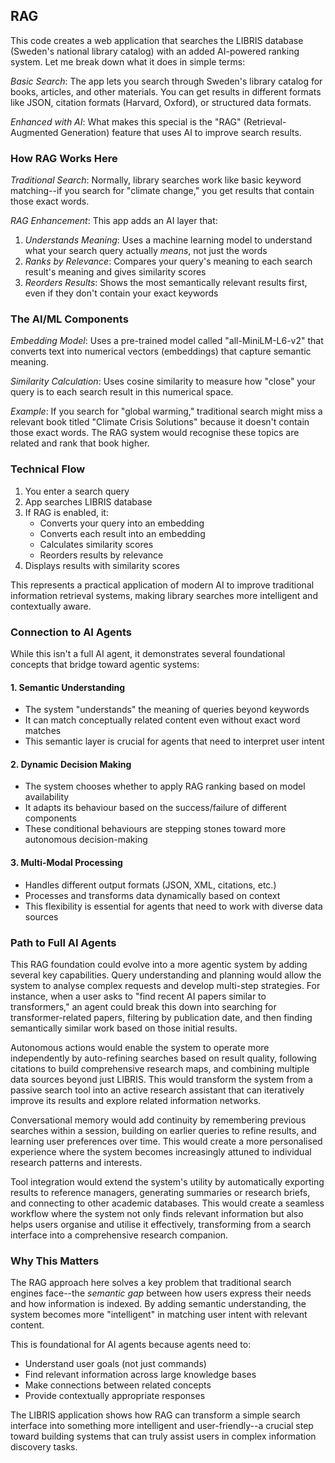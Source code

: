 
## RAG

This code creates a web application that searches the LIBRIS database (Sweden's national library catalog)
with an added AI-powered ranking system. Let me break down what it does in simple terms:


*Basic Search*: The app lets you search through Sweden's library catalog for books, articles, and other
materials. You can get results in different formats like JSON, citation formats (Harvard, Oxford), or
structured data formats.

*Enhanced with AI*: What makes this special is the "RAG" (Retrieval-Augmented Generation) feature that
uses AI to improve search results.

### How RAG Works Here

*Traditional Search*: Normally, library searches work like basic keyword matching--if you search for
"climate change," you get results that contain those exact words.

*RAG Enhancement*: This app adds an AI layer that:
1. *Understands Meaning*: Uses a machine learning model to understand what
   your search query actually *means*, not just the words
2. *Ranks by Relevance*: Compares your query's meaning to each search result's
   meaning and gives similarity scores
3. *Reorders Results*: Shows the most semantically relevant results first,
   even if they don't contain your exact keywords


### The AI/ML Components

*Embedding Model*: Uses a pre-trained model called "all-MiniLM-L6-v2" that converts text
into numerical vectors (embeddings) that capture semantic meaning.

*Similarity Calculation*: Uses cosine similarity to measure how "close" your query is to
each search result in this numerical space.

*Example*: If you search for "global warming," traditional search might miss a relevant book
titled "Climate Crisis Solutions" because it doesn't contain those exact words. The RAG
system would recognise these topics are related and rank that book higher.


### Technical Flow

1. You enter a search query
2. App searches LIBRIS database
3. If RAG is enabled, it:
   - Converts your query into an embedding
   - Converts each result into an embedding
   - Calculates similarity scores
   - Reorders results by relevance
4. Displays results with similarity scores

This represents a practical application of modern AI to improve traditional information
retrieval systems, making library searches more intelligent and contextually aware.


### Connection to AI Agents

While this isn't a full AI agent, it demonstrates several foundational concepts that bridge
toward agentic systems:

#### 1. Semantic Understanding
- The system "understands" the meaning of queries beyond keywords
- It can match conceptually related content even without exact word matches
- This semantic layer is crucial for agents that need to interpret user intent

#### 2. Dynamic Decision Making
- The system chooses whether to apply RAG ranking based on model availability
- It adapts its behaviour based on the success/failure of different components
- These conditional behaviours are stepping stones toward more autonomous decision-making

#### 3. Multi-Modal Processing
- Handles different output formats (JSON, XML, citations, etc.)
- Processes and transforms data dynamically based on context
- This flexibility is essential for agents that need to work with diverse data sources


### Path to Full AI Agents

This RAG foundation could evolve into a more agentic system by adding several key capabilities.
Query understanding and planning would allow the system to analyse complex requests and develop
multi-step strategies. For instance, when a user asks to "find recent AI papers similar to
transformers," an agent could break this down into searching for transformer-related papers,
filtering by publication date, and then finding semantically similar work based on those initial
results.

Autonomous actions would enable the system to operate more independently by auto-refining searches
based on result quality, following citations to build comprehensive research maps, and combining
multiple data sources beyond just LIBRIS. This would transform the system from a passive search
tool into an active research assistant that can iteratively improve its results and explore related
information networks.

Conversational memory would add continuity by remembering previous searches within a session, building
on earlier queries to refine results, and learning user preferences over time. This would create a
more personalised experience where the system becomes increasingly attuned to individual research
patterns and interests.

Tool integration would extend the system's utility by automatically exporting results to reference
managers, generating summaries or research briefs, and connecting to other academic databases. This
would create a seamless workflow where the system not only finds relevant information but also helps
users organise and utilise it effectively, transforming from a search interface into a comprehensive
research companion.

### Why This Matters

The RAG approach here solves a key problem that traditional search engines face--the
*semantic gap* between how users express their needs and how information is indexed.
By adding semantic understanding, the system becomes more "intelligent" in matching
user intent with relevant content.

This is foundational for AI agents because agents need to:
- Understand user goals (not just commands)
- Find relevant information across large knowledge bases
- Make connections between related concepts
- Provide contextually appropriate responses

The LIBRIS application shows how RAG can transform a simple search interface into something
more intelligent and user-friendly--a crucial step toward building systems that can truly
assist users in complex information discovery tasks.


